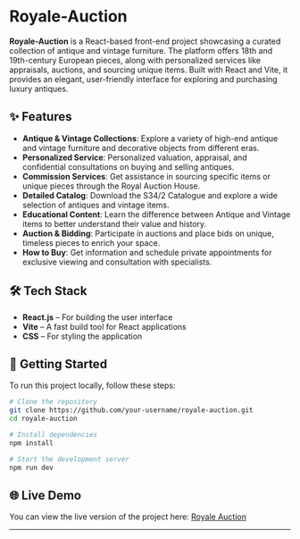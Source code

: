 # Royale-Auction

**Royale-Auction** is a React-based front-end project showcasing a curated collection of antique and vintage furniture. The platform offers 18th and 19th-century European pieces, along with personalized services like appraisals, auctions, and sourcing unique items. Built with React and Vite, it provides an elegant, user-friendly interface for exploring and purchasing luxury antiques.

## ✨ Features

- **Antique & Vintage Collections**: Explore a variety of high-end antique and vintage furniture and decorative objects from different eras.
- **Personalized Service**: Personalized valuation, appraisal, and confidential consultations on buying and selling antiques.
- **Commission Services**: Get assistance in sourcing specific items or unique pieces through the Royal Auction House.
- **Detailed Catalog**: Download the S34/2 Catalogue and explore a wide selection of antiques and vintage items.
- **Educational Content**: Learn the difference between Antique and Vintage items to better understand their value and history.
- **Auction & Bidding**: Participate in auctions and place bids on unique, timeless pieces to enrich your space.
- **How to Buy**: Get information and schedule private appointments for exclusive viewing and consultation with specialists.

## 🛠️ Tech Stack

- **React.js** – For building the user interface
- **Vite** – A fast build tool for React applications
- **CSS** – For styling the application

## 🚀 Getting Started

To run this project locally, follow these steps:

```bash
# Clone the repository
git clone https://github.com/your-username/royale-auction.git
cd royale-auction

# Install dependencies
npm install

# Start the development server
npm run dev
````

## 🌐 Live Demo

You can view the live version of the project here:
[Royale Auction](https://royale-auction.vercel.app/)

---
